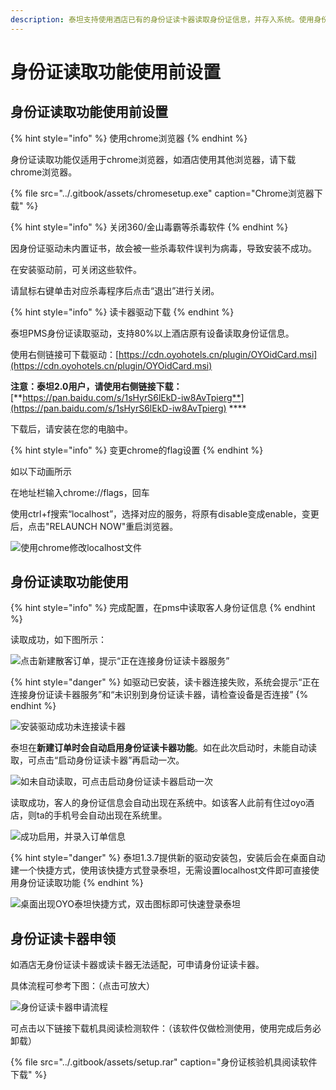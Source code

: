 ```yaml
---
description: 泰坦支持使用酒店已有的身份证读卡器读取身份证信息，并存入系统。使用身份证读取功能之前，需要安装驱动，并变更chrome的flag服务设置
---
```


# 身份证读取功能使用前设置

## 身份证读取功能使用前设置

{% hint style="info" %}
使用chrome浏览器
{% endhint %}

身份证读取功能仅适用于chrome浏览器，如酒店使用其他浏览器，请下载chrome浏览器。

{% file src="../.gitbook/assets/chromesetup.exe" caption="Chrome浏览器下载" %}

{% hint style="info" %}
关闭360/金山毒霸等杀毒软件
{% endhint %}

因身份证驱动未内置证书，故会被一些杀毒软件误判为病毒，导致安装不成功。

在安装驱动前，可关闭这些软件。

请鼠标右键单击对应杀毒程序后点击“退出”进行关闭。

{% hint style="info" %}
读卡器驱动下载
{% endhint %}

泰坦PMS身份证读取驱动，支持80%以上酒店原有设备读取身份证信息。

使用右侧链接可下载驱动：[https://cdn.oyohotels.cn/plugin/OYOidCard.msi](https://cdn.oyohotels.cn/plugin/OYOidCard.msi)

**注意：泰坦2.0用户，请使用右侧链接下载：**[**https://pan.baidu.com/s/1sHyrS6lEkD-iw8AvTpierg**](https://pan.baidu.com/s/1sHyrS6lEkD-iw8AvTpierg) ****

下载后，请安装在您的电脑中。

{% hint style="info" %}
变更chrome的flag设置
{% endhint %}

如以下动画所示

在地址栏输入chrome://flags，回车

使用ctrl+f搜索“localhost”，选择对应的服务，将原有disable变成enable，变更后，点击"RELAUNCH NOW"重启浏览器。

![&#x4F7F;&#x7528;chrome&#x4FEE;&#x6539;localhost&#x6587;&#x4EF6;](../.gitbook/assets/20180930_194859.gif)

## 身份证读取功能使用

{% hint style="info" %}
完成配置，在pms中读取客人身份证信息
{% endhint %}

读取成功，如下图所示：

![&#x70B9;&#x51FB;&#x65B0;&#x5EFA;&#x6563;&#x5BA2;&#x8BA2;&#x5355;&#xFF0C;&#x63D0;&#x793A;&#x201C;&#x6B63;&#x5728;&#x8FDE;&#x63A5;&#x8EAB;&#x4EFD;&#x8BC1;&#x8BFB;&#x5361;&#x5668;&#x670D;&#x52A1;&#x201D;](../.gitbook/assets/image%20%2823%29.png)

{% hint style="danger" %}
如驱动已安装，读卡器连接失败，系统会提示“正在连接身份证读卡器服务”和“未识别到身份证读卡器，请检查设备是否连接”
{% endhint %}

![&#x5B89;&#x88C5;&#x9A71;&#x52A8;&#x6210;&#x529F;&#x672A;&#x8FDE;&#x63A5;&#x8BFB;&#x5361;&#x5668;](../.gitbook/assets/image%20%2851%29.png)

泰坦在**新建订单时会自动启用身份证读卡器功能**。如在此次启动时，未能自动读取，可点击“启动身份证读卡器”再启动一次。

![&#x5982;&#x672A;&#x81EA;&#x52A8;&#x8BFB;&#x53D6;&#xFF0C;&#x53EF;&#x70B9;&#x51FB;&#x542F;&#x52A8;&#x8EAB;&#x4EFD;&#x8BC1;&#x8BFB;&#x5361;&#x5668;&#x542F;&#x52A8;&#x4E00;&#x6B21;](../.gitbook/assets/image%20%288%29.png)

读取成功，客人的身份证信息会自动出现在系统中。如该客人此前有住过oyo酒店，则ta的手机号会自动出现在系统里。  


![&#x6210;&#x529F;&#x542F;&#x7528;&#xFF0C;&#x5E76;&#x5F55;&#x5165;&#x8BA2;&#x5355;&#x4FE1;&#x606F;](../.gitbook/assets/image%20%2835%29.png)

{% hint style="danger" %}
泰坦1.3.7提供新的驱动安装包，安装后会在桌面自动建一个快捷方式，使用该快捷方式登录泰坦，无需设置localhost文件即可直接使用身份证读取功能
{% endhint %}

![&#x684C;&#x9762;&#x51FA;&#x73B0;OYO&#x6CF0;&#x5766;&#x5FEB;&#x6377;&#x65B9;&#x5F0F;&#xFF0C;&#x53CC;&#x51FB;&#x56FE;&#x6807;&#x5373;&#x53EF;&#x5FEB;&#x901F;&#x767B;&#x5F55;&#x6CF0;&#x5766;](../.gitbook/assets/image%20%282%29.png)

## 身份证读卡器申领

如酒店无身份证读卡器或读卡器无法适配，可申请身份证读卡器。

具体流程可参考下图：（点击可放大）

![&#x8EAB;&#x4EFD;&#x8BC1;&#x8BFB;&#x5361;&#x5668;&#x7533;&#x8BF7;&#x6D41;&#x7A0B;](../.gitbook/assets/image%20%2812%29.png)

  
可点击以下链接下载机具阅读检测软件：（该软件仅做检测使用，使用完成后务必卸载）

{% file src="../.gitbook/assets/setup.rar" caption="身份证核验机具阅读软件下载" %}



